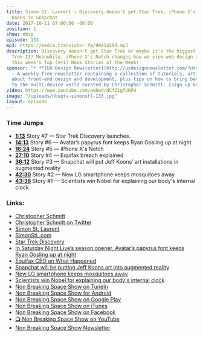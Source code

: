 ```yaml
---
title: Simon St. Laurent — Discovery doesn't get Star Trek, iPhone X's Notch, Jeff
  Koons in Snapchat
date: 2017-10-11 07:00:00 -06:00
position: 1
show: nbsp
episode: 133
mp3: https://media.transistor.fm/9841a59d.mp3
description: Discovery doesn't get Star Trek or maybe it's the biggest con since Star
  Trek II? Meanwhile, iPhone X's Notch changes how we view web design and more in
  this week's Top (n+1) News Stories of the Week!
sponsor: "* **[UX Design Newsletter](http://uxdesignnewsletter.com/?utm_source=nbsptv133&utm_medium=podcast&utm_campaign=uxdesignnewsletter)**
  — A weekly free newsletter containing a collection of tutorials, articles, and videos
  about front-end design and development, plus tips on how to bring better engagement
  to the multi-device world curated by Christopher Schmitt. [Sign up now!](http://uxdesignnewsletter.com/?utm_source=nbsptv133&utm_medium=podcast&utm_campaign=uxdesignnewsletter)"
video: https://www.youtube.com/embed/dCfZ1gfURPU
image: "/uploads/nbsptv-simonstl-133.jpg"
layout: episode
---
```


### Time Jumps

* **[1:13](https://goodstuff.fm/nbsp/133#t=1:13)** Story #7 — Star Trek Discovery launches.
* **[14:13](https://goodstuff.fm/nbsp/133#t=14:13)** Story #6 — Avatar’s papyrus font keeps Ryan Gosling up at night
* **[16:24](https://goodstuff.fm/nbsp/133#t=16:24)** Story #5 — iPhone X's Notch
* **[27:10](https://goodstuff.fm/nbsp/133#t=27:10)** Story #4 — Equifax breach explained
* **[36:12](https://goodstuff.fm/nbsp/133#t=36:12)** Story #3 — Snapchat will put Jeff Koons’ art installations in augmented reality
* **[42:30](https://goodstuff.fm/nbsp/133#t=42:30)** Story #2 — New LG smartphone keeps mosquitoes away
* **[43:38](https://goodstuff.fm/nbsp/133#t=43:38)** Story #1 — Scientists win Nobel for explaining our body's internal clock

### Links:

* [Christopher Schmitt](http://Christopher.org)
* [Christopher Schmitt on Twitter](https://twitter.com/teleject)
* [Simon St. Laurent](https://twitter.com/simonstl)
* [SimonStL.com](http://simonstl.com)
* [Star Trek Discovery](http://www.cbs.com/shows/star-trek-discovery/)
* [In Saturday Night Live’s season opener, Avatar’s papyrus font keeps Ryan Gosling up at night](https://www.theverge.com/2017/10/1/16392890/avatar-papyrus-font-ryan-gosling-saturday-night-live-tv)
* [Equifax CEO on What Happened](https://www.cnet.com/news/equifax-ceo-data-breach-heres-what-went-wrong/)
* [Snapchat will be putting Jeff Koons art into augmented reality](https://www.theverge.com/2017/10/2/16405474/snapchat-jeff-koons-art-installations-augmented-reality-world-lens)
* [New LG smartphone keeps mosquitoes away](http://money.cnn.com/2017/09/28/technology/smartphone-mosquito-lg-k7i/index.html)
* [Scientists win Nobel for explaining our body's internal clock](https://www.cnet.com/news/nobel-prize-in-medicine-for-explaining-how-our-body-clocks-tick/)
* [Non Breaking Space Show on TuneIn](http://tunein.com/radio/Non-Breaking-Space-Show-p885155/)
* [Non Breaking Space Show for Android](http://subscribeonandroid.com/feeds.goodstuff.fm/nbsp)
* [Non Breaking Space Show on Google Play](https://playmusic.app.goo.gl/?ibi=com.google.PlayMusic&isi=691797987&ius=googleplaymusic&link=https://play.google.com/music/m/Iw5ik6iwalo5vmda5rqyrotdney?t%3DNon_Breaking_Space_Show%26pcampaignid%3DMKT-na-all-co-pr-mu-pod-16)
* [Non Breaking Space Show on iTunes](https://itunes.apple.com/ca/podcast/non-breaking-space-show/id507162981?mt=2&ign-mpt=uo%3D4)
* [Non Breaking Space Show on Facebook](https://www.facebook.com/nbsptv)
* [📺 Non Breaking Space Show on YouTube](https://www.youtube.com/channel/UC--mqA75V3CM8hxId0l7e_g?sub_confirmation=1)
* [Non Breaking Space Show Newsletter](http://newsletter.nonbreakingspace.tv/)
